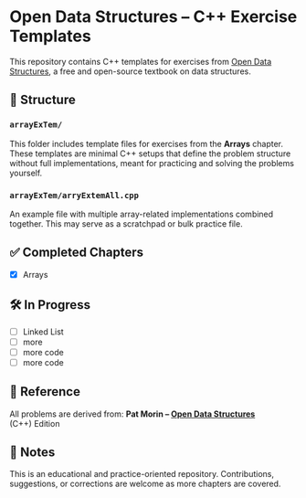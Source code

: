 # Open Data Structures – C++ Exercise Templates

This repository contains C++ templates for exercises from [Open Data Structures](http://opendatastructures.org/), a free and open-source textbook on data structures.

## 📂 Structure

### `arrayExTem/`
This folder includes template files for exercises from the **Arrays** chapter. These templates are minimal C++ setups that define the problem structure without full implementations, meant for practicing and solving the problems yourself.

### `arrayExTem/arryExtemAll.cpp`
An example file with multiple array-related implementations combined together. This may serve as a scratchpad or bulk practice file.

## ✅ Completed Chapters

- [x] Arrays

## 🛠️ In Progress

- [ ] Linked List 
- [ ] more
- [ ] more code  
- [ ] more code

## 📘 Reference

All problems are derived from:
**Pat Morin – [Open Data Structures](http://opendatastructures.org/)**  
(C++) Edition

## 📌 Notes

This is an educational and practice-oriented repository. Contributions, suggestions, or corrections are welcome as more chapters are covered.


